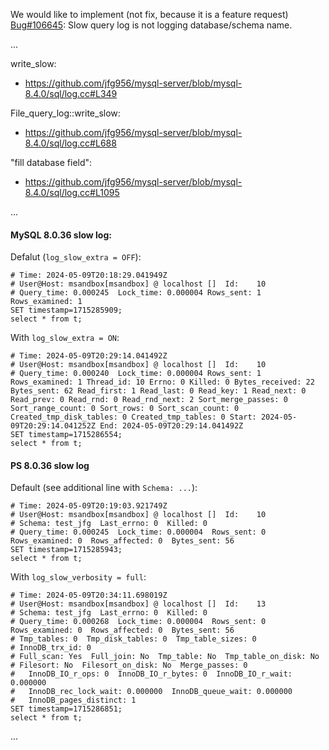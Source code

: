 <!-- 6789 123456789 123456789 123456789 123456789 123456789 123456789 123456789 -->

We would like to implement (not fix, because it is a feature request)
[Bug#106645](https://bugs.mysql.com/bug.php?id=106645):
Slow query log is not logging database/schema name.

...

write_slow:
- https://github.com/jfg956/mysql-server/blob/mysql-8.4.0/sql/log.cc#L349

File_query_log::write_slow:
- https://github.com/jfg956/mysql-server/blob/mysql-8.4.0/sql/log.cc#L688

"fill database field":
- https://github.com/jfg956/mysql-server/blob/mysql-8.4.0/sql/log.cc#L1095

...

#### MySQL 8.0.36 slow log:

Defalut (`log_slow_extra = OFF`):
```
# Time: 2024-05-09T20:18:29.041949Z
# User@Host: msandbox[msandbox] @ localhost []  Id:    10
# Query_time: 0.000245  Lock_time: 0.000004 Rows_sent: 1  Rows_examined: 1
SET timestamp=1715285909;
select * from t;
```

With `log_slow_extra = ON`:
```
# Time: 2024-05-09T20:29:14.041492Z
# User@Host: msandbox[msandbox] @ localhost []  Id:    10
# Query_time: 0.000240  Lock_time: 0.000004 Rows_sent: 1  Rows_examined: 1 Thread_id: 10 Errno: 0 Killed: 0 Bytes_received: 22 Bytes_sent: 62 Read_first: 1 Read_last: 0 Read_key: 1 Read_next: 0 Read_prev: 0 Read_rnd: 0 Read_rnd_next: 2 Sort_merge_passes: 0 Sort_range_count: 0 Sort_rows: 0 Sort_scan_count: 0 Created_tmp_disk_tables: 0 Created_tmp_tables: 0 Start: 2024-05-09T20:29:14.041252Z End: 2024-05-09T20:29:14.041492Z
SET timestamp=1715286554;
select * from t;
```

#### PS 8.0.36 slow log

Default (see additional line with `Schema: ...`):
```
# Time: 2024-05-09T20:19:03.921749Z
# User@Host: msandbox[msandbox] @ localhost []  Id:    10
# Schema: test_jfg  Last_errno: 0  Killed: 0
# Query_time: 0.000245  Lock_time: 0.000004  Rows_sent: 0  Rows_examined: 0  Rows_affected: 0  Bytes_sent: 56
SET timestamp=1715285943;
select * from t;
```

With `log_slow_verbosity = full`:
```
# Time: 2024-05-09T20:34:11.698019Z
# User@Host: msandbox[msandbox] @ localhost []  Id:    13
# Schema: test_jfg  Last_errno: 0  Killed: 0
# Query_time: 0.000268  Lock_time: 0.000004  Rows_sent: 0  Rows_examined: 0  Rows_affected: 0  Bytes_sent: 56
# Tmp_tables: 0  Tmp_disk_tables: 0  Tmp_table_sizes: 0
# InnoDB_trx_id: 0
# Full_scan: Yes  Full_join: No  Tmp_table: No  Tmp_table_on_disk: No
# Filesort: No  Filesort_on_disk: No  Merge_passes: 0
#   InnoDB_IO_r_ops: 0  InnoDB_IO_r_bytes: 0  InnoDB_IO_r_wait: 0.000000
#   InnoDB_rec_lock_wait: 0.000000  InnoDB_queue_wait: 0.000000
#   InnoDB_pages_distinct: 1
SET timestamp=1715286851;
select * from t;
```

...
